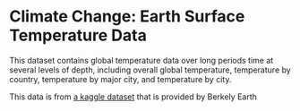 # Climate Change: Earth Surface Temperature Data

This dataset contains global temperature data over long periods time at several levels of depth, including overall global temperature, temperature by country, temperature by major city, and temperature by city. 

This data is from [a kaggle dataset](https://www.kaggle.com/berkeleyearth/climate-change-earth-surface-temperature-data/home) that is provided by Berkely Earth